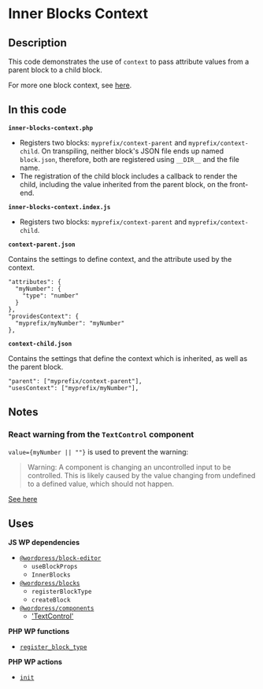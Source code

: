 # Inner Blocks Context

## Description

This code demonstrates the use of `context` to pass attribute values from a parent block to a child block.

For more one block context, see [here](https://developer.wordpress.org/block-editor/reference-guides/block-api/block-context/).

## In this code

**`inner-blocks-context.php`**

- Registers two blocks: `myprefix/context-parent` and `myprefix/context-child`. On transpiling, neither block's JSON file ends up named `block.json`, therefore, both are registered using `__DIR__` and the file name.
- The registration of the child block includes a callback to render the child, including the value inherited from the parent block, on the front-end.

**`inner-blocks-context.index.js`**

- Registers two blocks: `myprefix/context-parent` and `myprefix/context-child`.

**`context-parent.json`**

Contains the settings to define context, and the attribute used by the context.

    "attributes": {
      "myNumber": {
        "type": "number"
      }
    },
    "providesContext": {
      "myprefix/myNumber": "myNumber"
    },

**`context-child.json`**

Contains the settings that define the context which is inherited, as well as the parent block.

    "parent": ["myprefix/context-parent"],
    "usesContext": ["myprefix/myNumber"],

## Notes

### React warning from the `TextControl` component

`value={myNumber || ""}` is used to prevent the warning:

> Warning: A component is changing an uncontrolled input to be controlled. This is likely caused by the value changing from undefined to a defined value, which should not happen.

[See here](https://stackoverflow.com/a/47012342)

## Uses

**JS WP dependencies**

- [`@wordpress/block-editor`](https://developer.wordpress.org/block-editor/reference-guides/packages/packages-block-editor/)
  - `useBlockProps`
  - `InnerBlocks`
- [`@wordpress/blocks`](https://developer.wordpress.org/block-editor/reference-guides/packages/packages-blocks/)
  - `registerBlockType`
  - `createBlock`
- [`@wordpress/components`](https://developer.wordpress.org/block-editor/reference-guides/components/)
  - ['TextControl'](https://developer.wordpress.org/block-editor/reference-guides/components/text-control/)

**PHP WP functions**

- [`register_block_type`](https://developer.wordpress.org/reference/functions/register_block_type/)

**PHP WP actions**

- [`init`](https://developer.wordpress.org/reference/hooks/init/)

